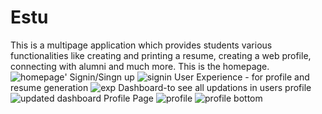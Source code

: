# Estu
This is a multipage  application  which provides students various functionalities like creating and printing a resume, creating a web profile, connecting with alumni and much more. 
This is the homepage.
![homepage](https://user-images.githubusercontent.com/85127093/155860095-4be95bc4-c1d1-45b2-a3fa-c9642780169c.jpeg)'
Signin/Singn up
![signin](https://user-images.githubusercontent.com/85127093/155860119-ae947e71-1512-4307-a4a1-607d18aa67a0.jpeg)
User Experience - for profile and resume generation
![exp](https://user-images.githubusercontent.com/85127093/155860109-da353afe-c9c3-408d-85df-0a0c5e286121.jpeg)
Dashboard-to see all updations in users profile
![updated dashboard](https://user-images.githubusercontent.com/85127093/155860122-9d6c7ab0-0a0e-4629-a0e5-1168e932bf5a.jpeg)
Profile Page
![profile](https://user-images.githubusercontent.com/85127093/155860114-3f28c36e-01d2-420b-91a2-cbd007677187.jpeg)
![profile bottom](https://user-images.githubusercontent.com/85127093/155860115-28bdbceb-3032-421f-a45a-06ab1b2e18be.jpeg)
